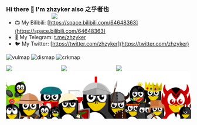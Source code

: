 ### Hi there 👋 I'm zhzyker also 之乎者也 <img align='right' src='https://github-readme-stats.vercel.app/api?username=zhzyker&show_icons=true&theme=cobalt' width='380px'>

- 📺 My Bilibili: [https://space.bilibili.com/64648363](https://space.bilibili.com/64648363)
- 🛫 My Telegram: [t.me/zhzyker](t.me/zhzyker)
- 🐦 My Twitter: [https://twitter.com/zhzyker](https://twitter.com/zhzyker)  

![vulmap](https://img.shields.io/badge/-zhzyker/vulmap-3A77A9?style=flat-square&logo=python&logoColor=white&labelColor=6495ED)
![dismap](https://img.shields.io/badge/-zhzyker/dismap-00BFFF?style=flat-square&logo=go&logoColor=white&labelColor=87CEFA) 
![crkmap](https://img.shields.io/badge/-zhzyker/crkmap-00CED1?style=flat-square&logo=go&logoColor=white&labelColor=40E0D0)  

<img align='left' src='https://img.shields.io/badge/-zhzyker/vulmap-3A77A9?style=flat-square&logo=python&logoColor=white&labelColor=6495ED' width='150px'><img align='left' src='https://img.shields.io/badge/-zhzyker/dismap-00BFFF?style=flat-square&logo=go&logoColor=white&labelColor=87CEFA' width='150px'><img align='left' src='https://img.shields.io/badge/-zhzyker/crkmap-00CED1?style=flat-square&logo=go&logoColor=white&labelColor=40E0D0' width='150px'>

![banner](https://github.com/zhzyker/zhzyker/blob/main/images/banner-github-1.png)
<!--
**zhzyker/zhzyker** is a ✨ _special_ ✨ repository because its `README.md` (this file) appears on your GitHub profile.

Here are some ideas to get you started:

- 🔭 I’m currently working on ...
- 🌱 I’m currently learning ...
- 👯 I’m looking to collaborate on ...
- 🤔 I’m looking for help with ...
- 💬 Ask me about ...
- 📫 How to reach me: ...
- 😄 Pronouns: ...
- ⚡ Fun fact: ...
- 🐶 My:  
![myslef](https://user-images.githubusercontent.com/32918050/97097194-b318dd00-16a8-11eb-8e5d-415990799fba.gif)
-->

